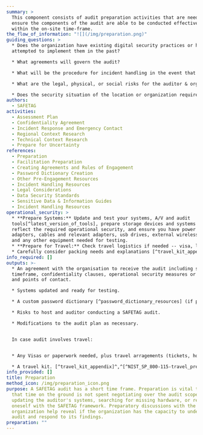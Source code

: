```yaml
---
summary: >
  This component consists of audit preparation activities that are needed to
  ensure the components of the audit are able to be conducted effectively and
  within the on-site time-frame.
the_flow_of_information: "![](/img/preparation.png)"
guiding_questions: >
  * Does the organization have existing digital security practices or has it
  attempted to implement them in the past?

  * What agreements will govern the audit?

  * What will be the procedure for incident handling in the event that the auditor causes or uncovers an incident during the course of the assessment?

  * What are the legal, physical, or social risks for the auditor & organization associated with conducting the audit or having audit results leak? [^PETS_legal_considerations]

  * Does the security situation of the location or organization require additional planning? Are your software tools up to date and working as expected?
authors:
  - SAFETAG
activities:
  - Assessment Plan
  - Confidentiality Agreement
  - Incident Response and Emergency Contact
  - Regional Context Research
  - Technical Context Research
  - Prepare for Uncertainty
references:
  - Preparation
  - Facilitation Preparation
  - Creating Agreements and Rules of Engagement
  - Password Dictionary Creation
  - Other Pre-Engagement Resources
  - Incident Handling Resources
  - Legal Considerations
  - Data Security Standards
  - Sensitive Data & Information Guides
  - Incident Handling Resources
operational_security: >
  * **Prepare Systems:** Update and test your systems, A/V and audit
  tools[^latest_version_of_tools], prepare storage devices and systems to
  reflect the required operational security, and ensure you have power supply
  adapters, cables and relevant adapters, usb drives, external wireless cards
  and any other equipment needed for testing. 
  * **Prepare for Travel:** Check travel logistics if needed -- visa, letter of invitation, travel tickets and hotel reservations. Note that some visas can take significant effort and may require the auditor to be without a passport while they are being processed.
  * Carefully consider packing needs and explanations [^travel_kit_appendix]^,^[^NIST_SP_800-115-travel_prep]
info_required: []
outputs: >-
  * An agreement with the organisation to receive the audit including scope,
  timeframe, confidentiality clauses, operational security measures or minimums,
  and points of contact.

  * Systems updated and ready for testing.

  * A custom password dictionary [^password_dictionary_resources] (if password cracking activities expected).

  * Risks to host and auditor conducting a SAFETAG audit.

  * Modifications to the audit plan as necessary.


  In case audit involves travel:


  * Any Visas or paperwork needed, plus travel arragements (tickets, hotels) for auditor travel.

  * A travel kit. [^travel_kit_appendix]^,^[^NIST_SP_800-115-travel_prep]
info_provided: []
title: Preparation
method_icon: /img/preparation_icon.png
purpose: A SAFETAG audit has a short time frame. Preparation is vital to ensure
  that time on the ground is not spent negotiating over the audit scope,
  updating the auditor's systems, searching for missing hardware, or refreshing
  oneself with the SAFETAG framework. Preparatory discussions with the host
  organization help reveal if the organization has the capacity to undertake the
  audit and respond to its findings.
preparation: ""
---
```

